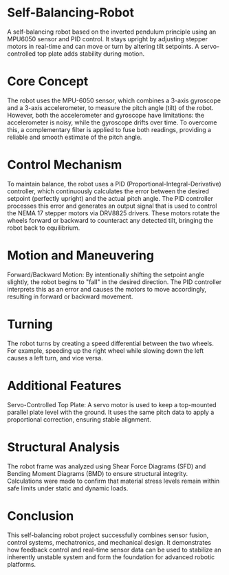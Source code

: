 # Self-Balancing-Robot
A self-balancing robot based on the inverted pendulum principle using an MPU6050 sensor and PID control. It stays upright by adjusting stepper motors in real-time and can move or turn by altering tilt setpoints. A servo-controlled top plate adds stability during motion.

# Core Concept
The robot uses the MPU-6050 sensor, which combines a 3-axis gyroscope and a 3-axis accelerometer, to measure the pitch angle (tilt) of the robot. However, both the accelerometer and gyroscope have limitations: the accelerometer is noisy, while the gyroscope drifts over time. To overcome this, a complementary filter is applied to fuse both readings, providing a reliable and smooth estimate of the pitch angle.

# Control Mechanism
To maintain balance, the robot uses a PID (Proportional-Integral-Derivative) controller, which continuously calculates the error between the desired setpoint (perfectly upright) and the actual pitch angle. The PID controller processes this error and generates an output signal that is used to control the NEMA 17 stepper motors via DRV8825 drivers. These motors rotate the wheels forward or backward to counteract any detected tilt, bringing the robot back to equilibrium.

# Motion and Maneuvering
Forward/Backward Motion: By intentionally shifting the setpoint angle slightly, the robot begins to "fall" in the desired direction. The PID controller interprets this as an error and causes the motors to move accordingly, resulting in forward or backward movement.

# Turning
The robot turns by creating a speed differential between the two wheels. For example, speeding up the right wheel while slowing down the left causes a left turn, and vice versa.

# Additional Features
Servo-Controlled Top Plate: A servo motor is used to keep a top-mounted parallel plate level with the ground. It uses the same pitch data to apply a proportional correction, ensuring stable alignment.


# Structural Analysis
The robot frame was analyzed using Shear Force Diagrams (SFD) and Bending Moment Diagrams (BMD) to ensure structural integrity. Calculations were made to confirm that material stress levels remain within safe limits under static and dynamic loads.

# Conclusion
This self-balancing robot project successfully combines sensor fusion, control systems, mechatronics, and mechanical design. It demonstrates how feedback control and real-time sensor data can be used to stabilize an inherently unstable system and form the foundation for advanced robotic platforms.
